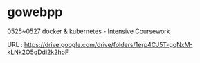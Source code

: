 # gowebpp
0525~0527 docker &amp; kubernetes  - Intensive Coursework

URL : https://drive.google.com/drive/folders/1erp4CJ5T-gqNxM-kLNk2O5qDdi2k2hoF
